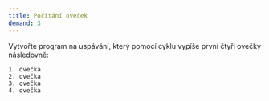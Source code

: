 ```yaml
---
title: Počítání oveček
demand: 3
---
```


Vytvořte program na uspávání, který pomocí cyklu vypíše první čtyři ovečky následovně:

```text
1. ovečka
2. ovečka
3. ovečka
4. ovečka
```
